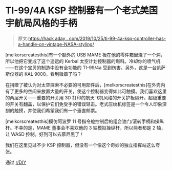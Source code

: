 # TI-99/4A KSP 控制器有一个老式美国宇航局风格的手柄

> 原文:[https://hack aday . com/2019/10/25/ti-99-4a-ksp-controller-has-a-handle-on-vintage-NASA-styling/](https://hackaday.com/2019/10/25/ti-99-4a-ksp-controller-has-a-handle-on-vintage-nasa-styling/)

[melkorscreatesthis]有一个额外的 USB MAME 板在他的零件箱里烧了一个洞，所以他把它变成了这个遥远的 Kerbal 太空计划控制器的燃料。冷却你的喷气机——在这个宝贝的制造中没有全功能的 TI-99/4a 受到伤害。另外，这是一台凯萨斯仪器的 KAL 9000。看到徽章了吗？

在捐赠了被认为对太空探索不必要的可用部件后，[melkorscreatesthis]在外壳内有了更多的空间来放置大量的开关，使这个控制器变得如此可触摸。我们喜欢这里的两层开关——重要的开关用 3D 打印的航天飞机风格的开关护板隔开，超级重要的开关有翻盖，以保护它们免受手的错误轻击。老式压纹机标签是一个令人印象深刻的触摸，并使我们希望我们有一个垂直邮票。

[melkorscreatesthis]模仿阿波罗 11 号指令舱控制后的组合油门/滚转手柄和操纵杆。不幸的是，MAME 董事会不喜欢他的 3 轴模拟操纵杆，所以两者都是 2 轴，让 WASD 控制。好到可以去慕尼黑了！

我们在这里见过不少 KSP 控制器，但没有一个像这个奇妙的独立指挥站这么夸张。

通过 [r/DIY](https://www.reddit.com/r/DIY/comments/dkhumu/presenting_the_kerbal_space_program_allinone/)